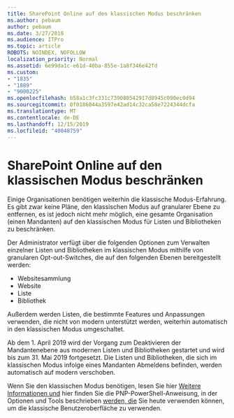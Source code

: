 ```yaml
---
title: SharePoint Online auf den klassischen Modus beschränken
ms.author: pebaum
author: pebaum
ms.date: 3/27/2018
ms.audience: ITPro
ms.topic: article
ROBOTS: NOINDEX, NOFOLLOW
localization_priority: Normal
ms.assetid: 6e99da1c-e61d-40ba-855e-1a8f346e42fd
ms.custom:
- "1835"
- "1889"
- "9000225"
ms.openlocfilehash: b58a1c3fc331c739080542917d8945c090ec0d94
ms.sourcegitcommit: 0f0186044a3597e42ad14c32ca58e7224344dcfa
ms.translationtype: MT
ms.contentlocale: de-DE
ms.lasthandoff: 12/15/2019
ms.locfileid: "40048759"
---
```

# <a name="restrict-sharepoint-online-to-classic-mode"></a>SharePoint Online auf den klassischen Modus beschränken

Einige Organisationen benötigen weiterhin die klassische Modus-Erfahrung. Es gibt zwar keine Pläne, den klassischen Modus auf granularer Ebene zu entfernen, es ist jedoch nicht mehr möglich, eine gesamte Organisation (einen Mandanten) auf den klassischen Modus für Listen und Bibliotheken zu beschränken.

Der Administrator verfügt über die folgenden Optionen zum Verwalten einzelner Listen und Bibliotheken im klassischen Modus mithilfe von granularen Opt-out-Switches, die auf den folgenden Ebenen bereitgestellt werden:

- Websitesammlung
- Website
- Liste
- Bibliothek

Außerdem werden Listen, die bestimmte Features und Anpassungen verwenden, die nicht von modern unterstützt werden, weiterhin automatisch in den klassischen Modus umgeschaltet.

Ab dem 1. April 2019 wird der Vorgang zum Deaktivieren der Mandantenebene aus modernen Listen und Bibliotheken gestartet und wird bis zum 31. Mai 2019 fortgesetzt.  Die Listen und Bibliotheken, die sich im klassischen Modus infolge eines Mandanten Abmeldens befinden, werden automatisch auf modern verschoben.

Wenn Sie den klassischen Modus benötigen, lesen Sie hier [Weitere Informationen und](https://techcommunity.microsoft.com/t5/Microsoft-SharePoint-Blog/Delivering-SharePoint-modern-experiences/ba-p/315023) hier finden Sie die PNP-PowerShell-Anweisung, in der Optionen und Tools beschrieben [werden, die](https://docs.microsoft.com/sharepoint/dev/transform/modernize-userinterface-lists-and-libraries-optout) Sie heute verwenden können, um die klassische Benutzeroberfläche zu verwenden.

